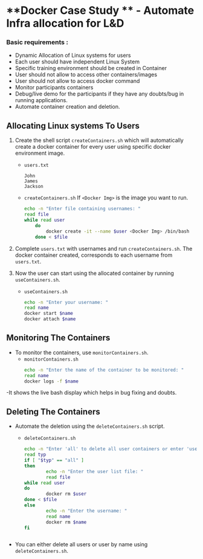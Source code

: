 # **Docker Case Study ** - Automate Infra allocation for L&D

### Basic requirements :
- Dynamic Allocation of Linux systems for users
- Each user should have independent Linux System
- Specific training environment should be created in Container
- User should not allow to access other containers/images
- User should not allow to access docker command
- Monitor participants containers
- Debug/live demo for the participants if they have any doubts/bug in running applications. 
- Automate container creation and deletion.

## Allocating Linux systems To Users
1.  Create the shell script `createContainers.sh` which will automatically create a docker container for every user using specific docker environment image.

    - `users.txt`
        ```
        John
        James
        Jackson
        ```
    - `createContainers.sh`
        If `<Docker Img>` is the image you want to run.
        ```sh
        echo -n "Enter file containing usernames: "
        read file
        while read user
            do 
                docker create -it --name $user <Docker Img> /bin/bash
            done < $file
        ```
2.  Complete `users.txt` with usernames and run `createContainers.sh`. The docker container created, corresponds to each username from `users.txt`.
3.  Now the user can start using the allocated container by running `useContainers.sh`.
    - `useContainers.sh`
        ```sh
        echo -n "Enter your username: "
        read name
        docker start $name
        docker attach $name
        ```

## Monitoring The Containers
- To monitor the containers, use `monitorContainers.sh`.
    - `monitorContainers.sh`
        ```sh
        echo -n "Enter the name of the container to be monitored: "
        read name
        docker logs -f $name
        ```
-It shows the live bash display which helps in bug fixing and doubts.
 
## Deleting The Containers
- Automate the deletion using the `deleteContainers.sh` script.

    - `deleteContainers.sh`
        ```sh
        echo -n "Enter 'all' to delete all user containers or enter 'user' to delete a specific user container: "
        read typ
        if [ "$typ" == "all" ]
        then
                echo -n "Enter the user list file: "
                read file
        while read user
        do
                docker rm $user
        done < $file
        else
                echo -n "Enter the username: "
                read name
                docker rm $name
        fi
	```
- You can either delete all users or user by name using `deleteContainers.sh`.
